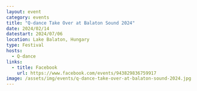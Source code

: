 ```yaml
---
layout: event
category: events
title: "Q-dance Take Over at Balaton Sound 2024"
date: 2024/02/14
datestart: 2024/07/06
location: Lake Balaton, Hungary
type: Festival
hosts:
  - Q-dance
links:
  - title: Facebook
    url: https://www.facebook.com/events/943829836759917
image: /assets/img/events/q-dance-take-over-at-balaton-sound-2024.jpg
---
```

